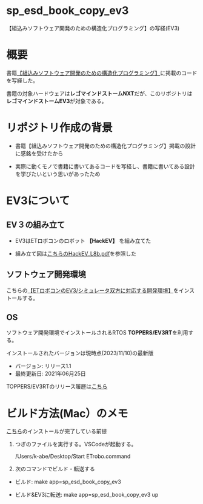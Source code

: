 # sp_esd_book_copy_ev3
【組込みソフトウェア開発のための構造化プログラミング】の写経(EV3)

# 概要
書籍[【組込みソフトウェア開発のための構造化プログラミング】](https://www.shoeisha.co.jp/book/detail/9784798147611)に掲載のコードを写経した。

書籍の対象ハードウェアは**レゴマインドストームNXT**だが、このリポジトリは**レゴマインドストームEV3**が対象である。

# リポジトリ作成の背景
* 書籍【組込みソフトウェア開発のための構造化プログラミング】掲載の設計に感銘を受けたから

* 実際に動くモノで書籍に書いてあるコードを写経し、書籍に書いてある設計を学びたいという思いがあったため

# EV3について
## EV３の組み立て
* EV3はETロボコンのロボット **【HackEV】** を組み立てた

* 組み立て図は[こちらのHackEV_L8b.pdf](https://github.com/ETrobocon/etroboEV3/blob/master/BuildingInstructions/HackEV_L8b.pdf)を参照した

## ソフトウェア開発環境
こちらの[【ETロボコンのEV3/シミュレータ双方に対応する開発環境】](https://github.com/ETrobocon/etrobo)をインストールする。

## OS
ソフトウェア開発環境でインストールされるRTOS **TOPPERS/EV3RT**を利用する。

インストールされたバージョンは現時点(2023/11/10)の最新版

* バージョン: リリース1.1 
* 最終更新日: 2021年06月25日

TOPPERS/EV3RTのリリース履歴は[こちら](https://dev.toppers.jp/trac_user/ev3pf/wiki/Download)


# ビルド方法(Mac）のメモ
[こちら](https://github.com/ETrobocon/etrobo/wiki)のインストールが完了している前提

1. つぎのファイルを実行する。VSCodeが起動する。

    /Users/k-abe/Desktop/Start ETrobo.command

2. 次のコマンドでビルド・転送する
* ビルド: make app=sp_esd_book_copy_ev3

* ビルド&EV3に転送: make app=sp_esd_book_copy_ev3 up
